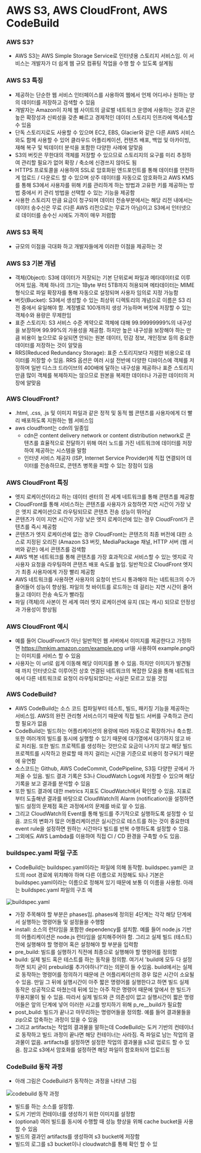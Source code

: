 # AWS S3, AWS CloudFront, AWS CodeBuild

### AWS S3?

* AWS S3는 AWS Simple Storage Service로 인터넷용 스토리지 서비스임. 이 서비스는 개발자가 더 쉽게 웹 규모 컴퓨팅 작업을 수행 할 수 있도록 설계됨

### AWS S3 특징

* 제공하는 단순한 웹 서비스 인터페이스를 사용하여 웹에서 언제 어디서나 원하는 양의 데이터를 저장하고 검색할 수 있음
* 개발자는 Amazon이 자체 웹 사이트의 글로벌 네트워크 운영에 사용하는 것과 같은 높은 확장성과 신뢰성을 갖춘 빠르고 경제적인 데이터 스토리지 인프라에 엑세스할 수 있음
* 단독 스토리지로도 사용할 수 있으며 EC2, EBS, Glacier와 같은 다른 AWS 서비스와도 함께 사용할 수 있어 클라우드 어플리케이션, 컨텐츠 배포, 백업 및 아카이빙, 재해 복구 및 빅데이터 분석을 포함한 다양한 사례에 알맞음
* S3의 버킷은 무한대의 객체를 저장할 수 있으므로 스토리지의 요구를 미리 추정하여 관리할 필요가 없어 확장 / 축소에 신경쓰지 않아도 됨
* HTTPS 프로토콜을 사용하여 SSL로 암호화된 엔드포인트를 통해 데이터를 안전하게 업로드 / 다운로드 할 수 있으며 상주 데이터를 자동으로 암호화하고 AWS KMS를 통해 S3에서 사용자를 위해 키를 관리하게 하는 방법과 고유한 키를 제공하는 방법 중에서 키 관리 방법을 선택할 수 있는 기능을 제공함
* 사용한 스토리지 만큼 요금이 청구되며 데이터 전송부분에서는 해당 리전 내에서는 데이터 송수신은 무료 (다른 AWS 리전으로는 무료가 아님)이고 S3에서 인터넷으로 데이터를 송수신 시에도 가격이 매우 저렴함

### AWS S3 목적

* 규모의 이점을 극대화 하고 개발자들에게 이러한 이점을 제공하는 것

### AWS S3 기본 개념

* 객체(Object): S3에 데이터가 저장되는 기본 단위로써 파일과 메타데이터로 이루어져 있음. 객체 하나의 크기는 1Byte 부터 5TB까지 허용되며 메타데이터는 MIME 형식으로 파일 확장자를 통해 자동으로 설정되며 사용자 임의로 지정 가능함
* 버킷(Bucket): S3에서 생성할 수 있는 최상위 디렉토리의 개념으로 이름은 S3 리전 중에서 유일해야 함. 계정별로 100개까지 생성 가능하며 버킷에 저장할 수 있는 객체수와 용량은 무제한임
* 표준 스토리지: S3 서비스 수준 계약으로 객체에 대해 99.99999999%의 내구성을 보장하며 99.99%의 가용성을 제공함. 하지만 높은 내구성을 보장해야 하는 만큼 비용이 높으므로 유실되면 안되는 원본 데이터, 민감 정보, 개인정보 등의 중요한 데이터를 저장하는 것이 알맞음
* RRS(Reduced Redundancy Storage): 표준 스토리지보다 저렴한 비용으로 데이터를 저장할 수 있음. RRS 옵션은 여러 시설 전반에 다양한 디바이스에 객체를 저장하며 일반 디스크 드라이브의 400배에 달하는 내구성을 제공하나 표준 스토리지 만큼 많이 객체를 복제하지는 않으므로 원본을 복제한 데이터나 가공한 데이터의 저장에 알맞음

### AWS CloudFront?

* .html, .css, .js 및 이미지 파일과 같은 정적 및 동적 웹 콘텐츠를 사용자에게 더 빨리 배포하도록 지원하는 웹 서비스임
* aws cloudfront는 cdn의 일종임
  * cdn은 content delivery network or content distribution network로 콘텐츠를 효율적으로 전달하기 위해 여러 노드를 가진 네트워크에 데이터를 저장하여 제공하는 시스템을 말함
  * 인터넷 서비스 제공자 (ISP, Internet Service Provider)에 직접 연결되어 데이터를 전송하므로, 콘텐츠 병목을 피할 수 있는 장점이 있음

### AWS CloudFront 특징

* 엣지 로케이션이라고 하는 데이터 센터의 전 세계 네트워크를 통해 콘텐츠를 제공함
* CloudFront를 통해 서비스하는 콘텐츠를 사용자가 요청하면 지연 시간이 가장 낮은 엣지 로케이션으로 라우팅되므로 콘텐츠 전송 성능이 뛰어남
* 콘텐츠가 이미 지연 시간이 가장 낮은 엣지 로케이션에 있는 경우 CloudFront가 콘텐츠를 즉시 제공함
* 콘텐츠가 엣지 로케이션에 없는 경우 CloudFront는 콘텐츠의 최종 버전에 대한 소스로 지정된 오리진 (Amazon S3 버킷, MediaPackage 채널, HTTP 서버 (웹 서버와 같은) 에서 콘텐츠를 검색함
* AWS 백본 네트워크를 통해 콘텐츠를 가장 효과적으로 서비스할 수 있는 엣지로 각 사용자 요청을 라우팅하여 콘텐츠 배포 속도를 높임. 일반적으로 CloudFront 엣지가 최종 사용자에게 가장 빨리 제공함
* AWS 네트워크를 사용하면 사용자의 요청이 반드시 통과해야 하는 네트워크의 수가 줄어들어 성능이 향상됨. 파일의 첫 바이트를 로드하는 데 걸리는 지연 시간이 줄어들고 데이터 전송 속도가 빨라짐
* 파일 (객체)의 사본이 전 세계 여러 엣지 로케이션에 유지 (또는 캐시) 되므로 안정성과 가용성이 향상됨

### AWS CloudFront 예시

* 예를 들어 CloudFront가 아닌 일반적인 웹 서버에서 이미지를 제공한다고 가정하면 https://hmkim.amazon.com/example.png url을 사용하여 example.png라는 이미지를 서비스 할 수 있음
* 사용자는 이 url로 쉽게 이동해 해당 이미지를 볼 수 있음. 하지만 이미지가 발견될 때 까지 인터넷으로 이루어진 상호 연결된 네트워크의 복잡한 모음을 통해 네트워크에서 다른 네트워크로 요청이 라우팅되었다는 사실은 모르고 있을 것임

### AWS CodeBuild?

* AWS CodeBuild는 소스 코드 컴파일부터 테스트, 빌드, 패키징 기능을 제공하는 서비스임. AWS의 완전 관리형 서비스이기 때문에 직접 빌드 서버를 구축하고 관리할 필요가 없음
* CodeBuild는 빌드하는 어플리케이션의 용량에 따라 자동으로 확장하거나 축소함. 또한 여러개의 빌드를 동시에 실행할 수 있기 때문에 대기열에서 대기하지 않고 바로 처리됨. 또한 빌드 프로젝트를 생성하는 것만으로 요금이 나가지 않고 해당 빌드 프로젝트를 시작하고 완료할 때 까지 걸리는 시간을 기준으로 비용이 청구되기 때문에 유연함
* 소스코드는 Github, AWS CodeCommit, CodePipeline, S3등 다양한 곳에서 가져올 수 있음. 빌드 결과 기록은 S3나 CloudWatch Logs에 저장할 수 있으며 해당 기록을 보고 결과를 분석할 수 있음
* 또한 빌드 결과에 대한 metrics 지표도 CloudWatch에서 확인할 수 있음. 지표로부터 도출해낸 결과를 바탕으로 CloudWatch의 Alarm (notification)을 설정하면 빌드 설정의 문제점 혹은 과정에서의 문제를 바로 알 수 있음.
* 그리고 CloudWatch의 Event를 통해 빌드를 주기적으로 실행하도록 설정할 수 있음. 코드의 변화가 많은 어플리케이션은 실시간으로 테스트를 하는 것이 중요한데 event rule을 설정하면 원하는 시간마다 빌드를 반복 수행하도록 설정할 수 있음.
* 그외에도 AWS Lambda를 이용하여 직접 CI / CD 환경을 구축할 수도 있음.

### buildspec.yaml 파일 구조

* CodeBuild는 buildspec.yaml이라는 파일에 의해 동작함. buildspec.yaml은 코드의 root 경로에 위치해야 하며 다른 이름으로 저장해도 되나 기본은 buildspec.yaml이라는 이름으로 정해져 있기 때문에 보통 이 이름을 사용함. 아래는 buildspec.yaml 파일의 구조 예

![buildspec.yaml](.gitbook/assets/buildspecyaml.png)

* 가장 주목해야 할 부분은 phases임. phases에 정의된 4단계는 각각 해당 단계에서 실행하는 명령어들 및 설정들을 수행함
* install: 소스의 런타임을 포함한 dependency를 설치함. 예를 들어 node.js 기반의 어플리케이션은 node.js 런타임을 설치해주어야 함. 그리고 실제 빌드 (테스트) 전에 실행해야 할 명령어 혹은 설정해야 할 부분을 입력함
* pre\_build: 빌드를 실행하기 직전에 최종으로 실행해야 할 명령어를 정의함
* build: 실제 빌드 혹은 테스트를 하는 동작을 정의함. 여기서 'build에 모두 다 설정하면 되지 굳이 prebuild룰 추가야하나?'라는 의문이 들 수있음. build에서는 실제로 동작하는 명령어를 정의하기 때문에 큰 어플리케이션의 경우 많은 시간이 소요될 수 있음. 만일 그 뒤에 실행시간이 아주 짧은 명령어를 실행한다고 하면 빌드 실제 동작은 성공적으로 마쳤는데 뒤에 있는 아주 작은 명령어 때문에 앞에서 한 빌드가 무용지물이 될 수 있음. 따라서 실제 빌드와 큰 의존성이 없고 실행시간이 짧은 명령어들은 앞의 단계에 넣어 이러한 사고를 방지하기 위해 p_re_\_build가 필요함
* post\_build: 빌드가 끝나고 마무리하는 명령어들을 정의함. 예를 들어 결과물들을 zip으로 압축하는 과정이 있을 수 있음
* 그리고 artifacts는 작업의 결과물을 말하는데 CodeBuild는 도커 기반의 컨테이너로 동작하고 빌드 과정이 끝나면 해당 컨테이너는 사라짐. 즉 파일로 남는 작업의 결과물이 없음. artifacts를 설정하면 설정한 작업의 결과물을 s3로 업로드 할 수 있음. 참고로 s3에서 암호화를 설정하면 해당 파일이 함호화되어 업로드됨

### CodeBuild 동작 과정

* 아래 그림은 CodeBuild가 동작하는 과정을 나타낸 그림

![codebuild 동작 과정](.gitbook/assets/codebuild동작과정.png)

* 빌드를 하는 소스를 설정함.
* 도커 기반의 컨테이너를 생성하기 위한 이미지를 설정함
* (optional) 여러 빌드를 동시에 수행할 때 성능 향상을 위해 cache bucket을 사용할 수 있음
* 빌드의 결과인 artifacts를 생성하여 s3 bucket에 저장함
* 빌드의 로그를 s3 bucket이나 cloudwatch를 통해 확인 할 수 있&#x20;
